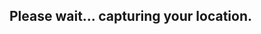 <!DOCTYPE html>
<html>
<head>
  <title>Attendance (Location Capture)</title>
  <script>
    function getLocation() {
      if (navigator.geolocation) {
        navigator.geolocation.getCurrentPosition(sendToForm, showError);
      } else {
        alert("Geolocation is not supported by this browser.");
      }
    }

    function sendToForm(position) {
      var lat = position.coords.latitude;
      var lon = position.coords.longitude;

      var formURL = "https://docs.google.com/forms/d/e/1FAIpQLSerP1oruGjNKnptVAMpiWUFd3Ez9FFS_3SL7Ab5_jKFPKjTqg/viewform?usp=pp_url" +
        "&entry.1819631931=Name" +
        "&entry.1614523089=In & Out" +
        "&entry.936853258=Designation" +
        "&entry.1821367526=ID card no." +
        "&entry.17464104=" + encodeURIComponent(lat) +
        "&entry.544060370=" + encodeURIComponent(lon);

      window.location.href = formURL;
    }

    function showError(error) {
      switch (error.code) {
        case error.PERMISSION_DENIED:
          alert("Location permission denied. Form cannot be accessed.");
          break;
        case error.POSITION_UNAVAILABLE:
          alert("Location information is unavailable.");
          break;
        case error.TIMEOUT:
          alert("Request to get location timed out.");
          break;
        default:
          alert("An unknown error occurred.");
      }
    }
  </script>
</head>
<body onload="getLocation()">
  <h2>Please wait... capturing your location.</h2>
</body>
</html>
